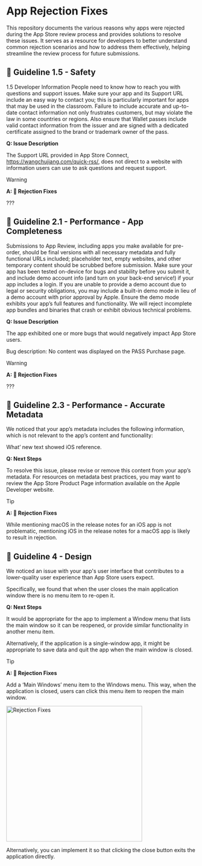 App Rejection Fixes
===

This repository documents the various reasons why apps were rejected during the App Store review process and provides solutions to resolve these issues. It serves as a resource for developers to better understand common rejection scenarios and how to address them effectively, helping streamline the review process for future submissions.

## 🚫 Guideline 1.5 - Safety

1.5 Developer Information People need to know how to reach you with questions and support issues. Make sure your app and its Support URL include an easy way to contact you; this is particularly important for apps that may be used in the classroom. Failure to include accurate and up-to-date contact information not only frustrates customers, but may violate the law in some countries or regions. Also ensure that Wallet passes include valid contact information from the issuer and are signed with a dedicated certificate assigned to the brand or trademark owner of the pass.

**Q: Issue Description**

The Support URL provided in App Store Connect, https://wangchujiang.com/quick-rss/, does not direct to a website with information users can use to ask questions and request support.

> [!WARNING]  
> **A: 💯 Rejection Fixes**
> 
> ???

## 🚫 Guideline 2.1 - Performance - App Completeness

Submissions to App Review, including apps you make available for pre-order, should be final versions with all necessary metadata and fully functional URLs included; placeholder text, empty websites, and other temporary content should be scrubbed before submission. Make sure your app has been tested on-device for bugs and stability before you submit it, and include demo account info (and turn on your back-end service!) if your app includes a login. If you are unable to provide a demo account due to legal or security obligations, you may include a built-in demo mode in lieu of a demo account with prior approval by Apple. Ensure the demo mode exhibits your app’s full features and functionality. We will reject incomplete app bundles and binaries that crash or exhibit obvious technical problems.

**Q: Issue Description**

The app exhibited one or more bugs that would negatively impact App Store users.

Bug description: No content was displayed on the PASS Purchase page.

> [!WARNING]  
> **A: 💯 Rejection Fixes**
> 
> ???

## 🚫  Guideline 2.3 - Performance - Accurate Metadata

We noticed that your app’s metadata includes the following information, which is not relevant to the app’s content and functionality:

What’ new text showed iOS reference.

**Q: Next Steps**

To resolve this issue, please revise or remove this content from your app’s metadata. For resources on metadata best practices, you may want to review the App Store Product Page information available on the Apple Developer website.

> [!TIP]  
> **A: 💯 Rejection Fixes**
> 
> While mentioning macOS in the release notes for an iOS app is not problematic, mentioning iOS in the release notes for a macOS app is likely to result in rejection.

## 🚫 Guideline 4 - Design

We noticed an issue with your app's user interface that contributes to a lower-quality user experience than App Store users expect.

Specifically, we found that when the user closes the main application window there is no menu item to re-open it.

**Q: Next Steps**

It would be appropriate for the app to implement a Window menu that lists the main window so it can be reopened, or provide similar functionality in another menu item.

Alternatively, if the application is a single-window app, it might be appropriate to save data and quit the app when the main window is closed.

> [!TIP]  
> **A: 💯 Rejection Fixes**
> 
> Add a ‘Main Windows’ menu item to the Windows menu. This way, when the application is closed, users can click this menu item to reopen the main window.
> 
> <img src="https://github.com/user-attachments/assets/d316f9a4-c683-40cd-af25-93f357d6f80f" alt="Rejection Fixes" width="360" />
> 
> Alternatively, you can implement it so that clicking the close button exits the application directly.
